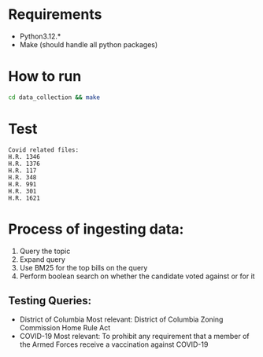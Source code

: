 # Requirements
- Python3.12.*
- Make (should handle all python packages)
  
# How to run
```bash
cd data_collection && make
```

# Test
```
Covid related files:
H.R. 1346
H.R. 1376
H.R. 117
H.R. 348
H.R. 991
H.R. 301
H.R. 1621
```

# Process of ingesting data:
1. Query the topic
2. Expand query
3. Use BM25 for the top bills on the query
4. Perform boolean search on whether the candidate voted against or for it


## Testing Queries:
- District of Columbia
    Most relevant: District of Columbia Zoning Commission Home Rule Act
- COVID-19
    Most relevant: To prohibit any requirement that a member of the Armed Forces receive a vaccination against COVID-19

